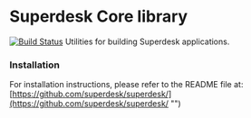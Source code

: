 # Superdesk Core library
[![Build Status](https://travis-ci.org/superdesk/superdesk-core.png?branch=master)](https://travis-ci.org/superdesk/superdesk-core)
Utilities for building Superdesk applications.

### Installation

For installation instructions, please refer to the README file at: [https://github.com/superdesk/superdesk/](https://github.com/superdesk/superdesk/ "")
